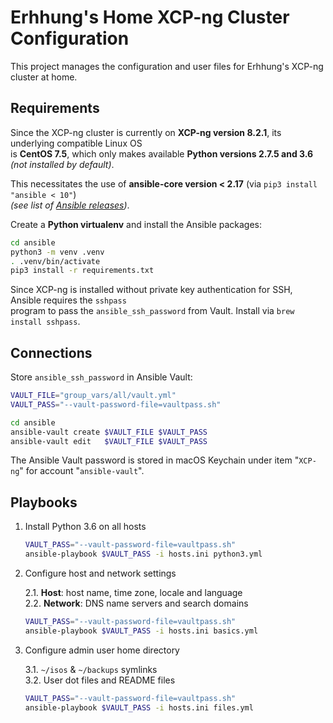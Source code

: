 # Erhhung's Home XCP-ng Cluster Configuration

This project manages the configuration and user files for Erhhung's XCP-ng cluster at home.

## Requirements

Since the XCP-ng cluster is currently on **XCP-ng version 8.2.1**, its underlying compatible Linux OS  
is **CentOS 7.5**, which only makes available **Python versions 2.7.5 and 3.6** _(not installed by default)_.

This necessitates the use of **ansible-core version < 2.17** (via `pip3 install "ansible < 10"`)  
_(see list of [Ansible releases](https://docs.ansible.com/ansible/latest/reference_appendices/release_and_maintenance.html#ansible-community-changelogs))_.

Create a **Python virtualenv** and install the Ansible packages:

```bash
cd ansible
python3 -m venv .venv
. .venv/bin/activate
pip3 install -r requirements.txt
```

Since XCP-ng is installed without private key authentication for SSH, Ansible requires the `sshpass`  
program to pass the `ansible_ssh_password` from Vault. Install via `brew install sshpass`.

## Connections

Store `ansible_ssh_password` in Ansible Vault:

```bash
VAULT_FILE="group_vars/all/vault.yml"
VAULT_PASS="--vault-password-file=vaultpass.sh"

cd ansible
ansible-vault create $VAULT_FILE $VAULT_PASS
ansible-vault edit   $VAULT_FILE $VAULT_PASS
```

The Ansible Vault password is stored in macOS Keychain under item "`XCP-ng`" for account "`ansible-vault`".

## Playbooks

1. Install Python 3.6 on all hosts

    ```bash
    VAULT_PASS="--vault-password-file=vaultpass.sh"
    ansible-playbook $VAULT_PASS -i hosts.ini python3.yml
    ```

2. Configure host and network settings  

   2.1. **Host**: host name, time zone, locale and language  
   2.2. **Network**: DNS name servers and search domains

    ```bash
    VAULT_PASS="--vault-password-file=vaultpass.sh"
    ansible-playbook $VAULT_PASS -i hosts.ini basics.yml
    ```

3. Configure admin user home directory

    3.1. `~/isos` & `~/backups` symlinks  
    3.2. User dot files and README files

    ```bash
    VAULT_PASS="--vault-password-file=vaultpass.sh"
    ansible-playbook $VAULT_PASS -i hosts.ini files.yml
    ```
